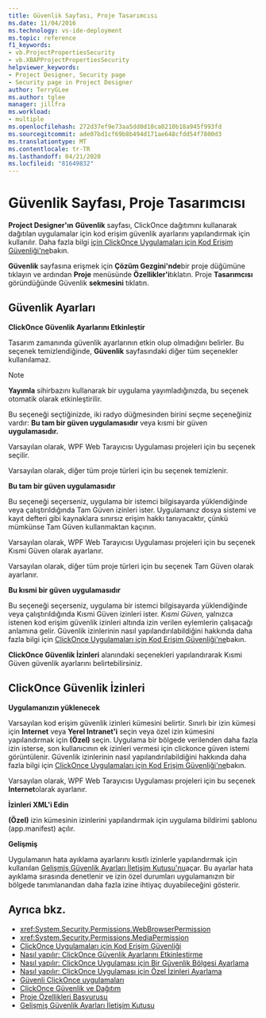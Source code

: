 ```yaml
---
title: Güvenlik Sayfası, Proje Tasarımcısı
ms.date: 11/04/2016
ms.technology: vs-ide-deployment
ms.topic: reference
f1_keywords:
- vb.ProjectPropertiesSecurity
- vb.XBAPProjectPropertiesSecurity
helpviewer_keywords:
- Project Designer, Security page
- Security page in Project Designer
author: TerryGLee
ms.author: tglee
manager: jillfra
ms.workload:
- multiple
ms.openlocfilehash: 272d37ef9e73aa5dd0d10ca0210b18a945f993fd
ms.sourcegitcommit: ade07bd1cf69b8b494d171ae648cfdd54f7800d3
ms.translationtype: MT
ms.contentlocale: tr-TR
ms.lasthandoff: 04/21/2020
ms.locfileid: "81649832"
---
```

# <a name="security-page-project-designer"></a>Güvenlik Sayfası, Proje Tasarımcısı

**Project Designer'ın** **Güvenlik** sayfası, ClickOnce dağıtımını kullanarak dağıtılan uygulamalar için kod erişim güvenlik ayarlarını yapılandırmak için kullanılır. Daha fazla bilgi [için ClickOnce Uygulamaları için Kod Erişim Güvenliği'ne](../../deployment/code-access-security-for-clickonce-applications.md)bakın.

**Güvenlik** sayfasına erişmek için **Çözüm Gezgini'nde**bir proje düğümüne tıklayın ve ardından **Proje** menüsünde **Özellikler'i**tıklatın. Proje **Tasarımcısı** göründüğünde Güvenlik **sekmesini** tıklatın.

## <a name="security-settings"></a>Güvenlik Ayarları

 **ClickOnce Güvenlik Ayarlarını Etkinleştir**

Tasarım zamanında güvenlik ayarlarının etkin olup olmadığını belirler. Bu seçenek temizlendiğinde, **Güvenlik** sayfasındaki diğer tüm seçenekler kullanılamaz.

> [!NOTE]
> **Yayımla** sihirbazını kullanarak bir uygulama yayımladığınızda, bu seçenek otomatik olarak etkinleştirilir.

Bu seçeneği seçtiğinizde, iki radyo düğmesinden birini seçme seçeneğiniz vardır: **Bu tam bir güven uygulamasıdır** veya kısmi bir güven **uygulamasıdır.**

Varsayılan olarak, WPF Web Tarayıcısı Uygulaması projeleri için bu seçenek seçilir.

Varsayılan olarak, diğer tüm proje türleri için bu seçenek temizlenir.

 **Bu tam bir güven uygulamasıdır**

Bu seçeneği seçerseniz, uygulama bir istemci bilgisayarda yüklendiğinde veya çalıştırıldığında Tam Güven izinleri ister. Uygulamanız dosya sistemi ve kayıt defteri gibi kaynaklara sınırsız erişim hakkı tanıyacaktır, çünkü mümkünse Tam Güven kullanmaktan kaçının.

Varsayılan olarak, WPF Web Tarayıcısı Uygulaması projeleri için bu seçenek Kısmi Güven olarak ayarlanır.

Varsayılan olarak, diğer tüm proje türleri için bu seçenek Tam Güven olarak ayarlanır.

 **Bu kısmi bir güven uygulamasıdır**

Bu seçeneği seçerseniz, uygulama bir istemci bilgisayarda yüklendiğinde veya çalıştırıldığında Kısmi Güven izinleri ister. *Kısmi Güven,* yalnızca istenen kod erişim güvenlik izinleri altında izin verilen eylemlerin çalışacağı anlamına gelir. Güvenlik izinlerinin nasıl yapılandırılabildiğini hakkında daha fazla bilgi için [ClickOnce Uygulamaları için Kod Erişim Güvenliği'ne](../../deployment/code-access-security-for-clickonce-applications.md)bakın.

**ClickOnce Güvenlik İzinleri** alanındaki seçenekleri yapılandırarak Kısmi Güven güvenlik ayarlarını belirtebilirsiniz.

## <a name="clickonce-security-permissions"></a>ClickOnce Güvenlik İzinleri

 **Uygulamanızın yüklenecek**

Varsayılan kod erişim güvenlik izinleri kümesini belirtir. Sınırlı bir izin kümesi için **Internet** veya **Yerel Intranet'i** seçin veya özel izin kümesini yapılandırmak için **(Özel)** seçin. Uygulama bir bölgede verilenden daha fazla izin isterse, son kullanıcının ek izinleri vermesi için clickonce güven istemi görüntülenir. Güvenlik izinlerinin nasıl yapılandırılabildiğini hakkında daha fazla bilgi için [ClickOnce Uygulamaları için Kod Erişim Güvenliği'ne](../../deployment/code-access-security-for-clickonce-applications.md)bakın.

Varsayılan olarak, WPF Web Tarayıcısı Uygulaması projeleri için bu seçenek **Internet**olarak ayarlanır.

 **İzinleri XML'i Edin**

**(Özel)** izin kümesinin izinlerini yapılandırmak için uygulama bildirimi şablonu (app.manifest) açılır.

 **Gelişmiş**

Uygulamanın hata ayıklama ayarlarını kısıtlı izinlerle yapılandırmak için kullanılan [Gelişmiş Güvenlik Ayarları İletişim Kutusu'nu](../../ide/reference/advanced-security-settings-dialog-box.md)açar. Bu ayarlar hata ayıklama sırasında denetlenir ve izin özel durumları uygulamanızın bir bölgede tanımlanandan daha fazla izine ihtiyaç duyabileceğini gösterir.

## <a name="see-also"></a>Ayrıca bkz.

- <xref:System.Security.Permissions.WebBrowserPermission>
- <xref:System.Security.Permissions.MediaPermission>
- [ClickOnce Uygulamaları için Kod Erişim Güvenliği](../../deployment/code-access-security-for-clickonce-applications.md)
- [Nasıl yapılır: ClickOnce Güvenlik Ayarlarını Etkinleştirme](../../deployment/how-to-enable-clickonce-security-settings.md)
- [Nasıl yapılır: ClickOnce Uygulaması için Bir Güvenlik Bölgesi Ayarlama](../../deployment/how-to-set-a-security-zone-for-a-clickonce-application.md)
- [Nasıl yapılır: ClickOnce Uygulaması için Özel İzinleri Ayarlama](../../deployment/how-to-set-custom-permissions-for-a-clickonce-application.md)
- [Güvenli ClickOnce uygulamaları](../../deployment/securing-clickonce-applications.md)
- [ClickOnce Güvenlik ve Dağıtım](../../deployment/clickonce-security-and-deployment.md)
- [Proje Özellikleri Başvurusu](../../ide/reference/project-properties-reference.md)
- [Gelişmiş Güvenlik Ayarları İletişim Kutusu](../../ide/reference/advanced-security-settings-dialog-box.md)
